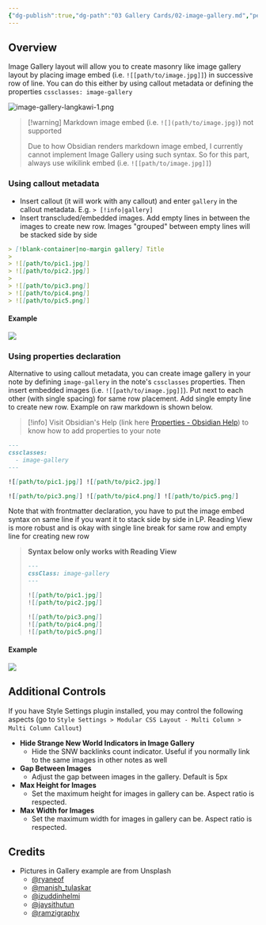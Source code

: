 ```yaml
---
{"dg-publish":true,"dg-path":"03 Gallery Cards/02-image-gallery.md","permalink":"/03-gallery-cards/02-image-gallery/","title":"Image Gallery","noteIcon":"","updated":"2024-02-08"}
---
```



## Overview
Image Gallery layout will allow you to create masonry like image gallery layout by placing image embed (i.e. `![[path/to/image.jpg]]`) in successive row of line. You can do this either by using callout metadata or defining the properties `cssclasses: image-gallery`

![image-gallery-langkawi-1.png](/img/user/image-gallery-langkawi-1.png)

> [!warning] Markdown image embed (i.e. `![](path/to/image.jpg)`) not supported
>
> Due to how Obsidian renders markdown image embed, I currently cannot implement Image Gallery using such syntax. So for this part, always use wikilink embed (i.e. `![[path/to/image.jpg]]`)


### Using callout metadata

- Insert callout (it will work with any callout) and enter `gallery` in the callout metadata. E.g.  `> [!info|gallery]`
- Insert transcluded/embedded images. Add empty lines in between the images to create new row. Images "grouped" between empty lines will be stacked side by side

```markdown
> [!blank-container|no-margin gallery] Title
>
> ![[path/to/pic1.jpg]]
> ![[path/to/pic2.jpg]]
>
> ![[path/to/pic3.png]]
> ![[path/to/pic4.png]]
> ![[path/to/pic5.png]]

```

#### Example

![](https://raw.githubusercontent.com/efemkay/obsidian-modular-css-layout/main/docs/assets/gallery-callout-langkawi.png)


### Using properties declaration
Alternative to using callout metadata, you can create image gallery in your note by defining `image-gallery` in the note's `cssclasses` properties. Then insert embedded images (i.e. `![[path/to/image.jpg]]`). Put next to each other (with single spacing) for same row placement. Add single empty line to create new row. Example on raw markdown is shown below.

> [!info] Visit Obsidian's Help (link here [Properties - Obsidian Help](https://help.obsidian.md/Editing+and+formatting/Properties)) to know how to add properties to your note


```md
---
cssclasses:
  - image-gallery
---

![[path/to/pic1.jpg]] ![[path/to/pic2.jpg]]

![[path/to/pic3.png]] ![[path/to/pic4.png]] ![[path/to/pic5.png]]

```

Note that with frontmatter declaration, you have to put the image embed syntax on same line if you want it to stack side by side in LP. Reading View is more robust and is okay with single line break for same row and empty line for creating new row

> **Syntax below only works with Reading View**
> ```md
> ---
> cssClass: image-gallery
> ---
>
> ![[path/to/pic1.jpg]]
> ![[path/to/pic2.jpg]]
>
> ![[path/to/pic3.png]]
> ![[path/to/pic4.png]]
> ![[path/to/pic5.png]]
>
> ```



#### Example

![](https://raw.githubusercontent.com/efemkay/obsidian-modular-css-layout/main/docs/assets/gallery-cssclass-langkawi.png)

## Additional Controls

If you have Style Settings plugin installed, you may control the following aspects (go to `Style Settings > Modular CSS Layout - Multi Column > Multi Column Callout`)
- **Hide Strange New World Indicators in Image Gallery**
	- Hide the SNW backlinks count indicator. Useful if you normally link to the same images in other notes as well
- **Gap Between Images**
	- Adjust the gap between images in the gallery. Default is 5px
- **Max Height for Images**
	- Set the maximum height for images in gallery can be. Aspect ratio is respected.
- **Max Width for Images**
	- Set the maximum width for images in gallery can be. Aspect ratio is respected.

## Credits

- Pictures in Gallery example are from Unsplash
  - [@ryaneof](https://unsplash.com/photos/Jh_Xk8RQtG0)
  - [@manish_tulaskar](https://unsplash.com/photos/o0TRwfgXhdw)
  - [@izuddinhelmi](https://unsplash.com/photos/dIArrAUjQV0)
  - [@jaysithutun](https://unsplash.com/photos/0dF2fJjTHCw)
  - [@ramzigraphy](https://unsplash.com/photos/WeiERYmWIT4)
